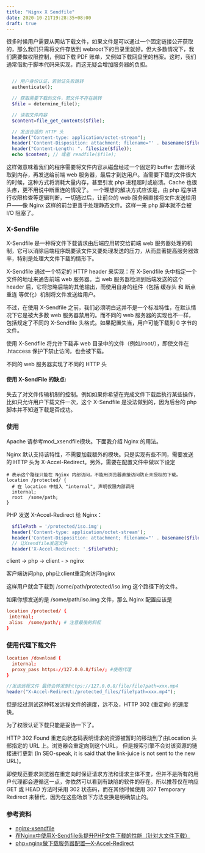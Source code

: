 ```yaml
---
title: "Nignx X Sendfile"
date: 2020-10-21T19:28:35+08:00
draft: true
---
```


很多时候用户需要从网站下载文件，如果文件是可以通过一个固定链接公开获取的，那么我们只需将文件存放到 webroot下的目录里就好。但大多数情况下，我们需要做权限控制，例如下载 PDF 账单，又例如下载网盘里的档案。这时，我们通常借助于脚本代码来实现，而这无疑会增加服务器的负担。

```php

  // 用户身份认证，若验证失败跳转
  authenticate();

  // 获取需要下载的文件，若文件不存在跳转
  $file = determine_file();

  // 读取文件内容
  $content=file_get_contents($file);

  // 发送合适的 HTTP 头
  header("Content-type: application/octet-stream");
  header('Content-Disposition: attachment; filename="' . basename($file) . '"');
  header("Content-Length: ". filesize($file));
  echo $content; // 或者 readfile($file);

```



这样做意味着我们的程序需要将文件内容从磁盘经过一个固定的 buffer 去循环读取到内存，再发送给前端 web 服务器，最后才到达用户。当需要下载的文件很大的时候，这种方式将消耗大量内存，甚至引发 php 进程超时或崩溃。Cache 也很头疼，更不用说中断重连的情况了。
一个理想的解决方式应该是，由 php 程序进行权限检查等逻辑判断，一切通过后，让前台的 web 服务器直接将文件发送给用户——像 Nginx 这样的前台更善于处理静态文件。这样一来 php 脚本就不会被 I/O 阻塞了。

### X-Sendfile

X-Sendfile 是一种将文件下载请求由后端应用转交给前端 web 服务器处理的机制，它可以消除后端程序既要读文件又要处理发送的压力，从而显著提高服务器效率，特别是处理大文件下载的情形下。

X-Sendfile 通过一个特定的 HTTP header 来实现：在 X-Sendfile 头中指定一个文件的地址来通告前端 web 服务器。当 web 服务器检测到后端发送的这个 header 后，它将忽略后端的其他输出，而使用自身的组件（包括 缓存头 和 断点重连 等优化）机制将文件发送给用户。

不过，在使用 X-Sendfile 之前，我们必须明白这并不是一个标准特性，在默认情况下它是被大多数 web 服务器禁用的。而不同的 web 服务器的实现也不一样，包括规定了不同的 X-Sendfile 头格式。如果配置失当，用户可能下载到 0 字节的文件。

使用 X-Sendfile 将允许下载非 web 目录中的文件（例如/root/），即使文件在 .htaccess 保护下禁止访问，也会被下载。

不同的 web 服务器实现了不同的 HTTP 头

#### 使用 X-SendFile 的缺点: 

失去了对文件传输机制的控制。例如如果你希望在完成文件下载后执行某些操作，比如只允许用户下载文件一次，这个 X-Sendfile 是没法做到的，因为后台的 php 脚本并不知道下载是否成功。


### 使用

Apache 请参考mod_xsendfile模块。下面我介绍 Nginx 的用法。

Nginx 默认支持该特性，不需要加载额外的模块。只是实现有些不同，需要发送的 HTTP 头为 X-Accel-Redirect。另外，需要在配置文件中做以下设定

```shell
# 表示这个路径只能在 Nginx 内部访问，不能用浏览器直接访问防止未授权的下载。
location /protected/ {
  # 在 location 中加入 "internal", 声明仅限内部调用
  internal; 
  root  /some/path;
}
```

PHP 发送 X-Accel-Redirect 给 Nginx：

```php
  $filePath = '/protected/iso.img';
  header('Content-type: application/octet-stream');
  header('Content-Disposition: attachment; filename="' . basename($file) . '"');
  // 让Xsendfile发送文件
  header('X-Accel-Redirect: '.$filePath);
```

client -> php -> client - > nginx

客户端访问php, php让client重定向访问nginx


这样用户就会下载到 /some/path/protected/iso.img 这个路径下的文件。

如果你想发送的是 /some/path/iso.img 文件，那么 Nginx 配置应该是
```conf
location /protected/ {
 internal;
 alias  /some/path/; # 注意最後的斜杠
}
```

### 使用代理下载文件

```conf
location /download {
  internal;
  proxy_pass https://127.0.0.8/file/; #使用代理
}
```

```php
//发送远程文件 最终会转发到https://127.0.0.8/file/file?path=xxx.mp4
header("X-Accel-Redirect:/protected_files/file?path=xxx.mp4");
```

但是经过测试这种转发远程文件的速度，远不及，HTTP 302  (重定向) 的速度快。

为了权限认证下载只能是妥协一下了。

HTTP 302 Found 重定向状态码表明请求的资源被暂时的移动到了由Location 头部指定的 URL 上。浏览器会重定向到这个URL， 但是搜索引擎不会对该资源的链接进行更新 (In SEO-speak, it is said that the link-juice is not sent to the new URL)。

即使规范要求浏览器在重定向时保证请求方法和请求主体不变，但并不是所有的用户代理都会遵循这一点，你依然可以看到有缺陷的软件的存在。所以推荐仅在响应 GET 或 HEAD 方法时采用 302 状态码，而在其他时候使用 307 Temporary Redirect 来替代，因为在这些场景下方法变换是明确禁止的。

### 参考资料
- [nginx-xsendfile](https://www.nginx.com/resources/wiki/start/topics/examples/xsendfile/)
- [在Nginx中使用X-Sendfile头提升PHP文件下载的性能（针对大文件下载）](https://www.jb51.net/article/51854.htm)
- [php+nginx做下载服务器配置—X-Accel-Redirect](http://www.phpweblog.net/phpbaby/archive/2012/07/10/7709.html)

